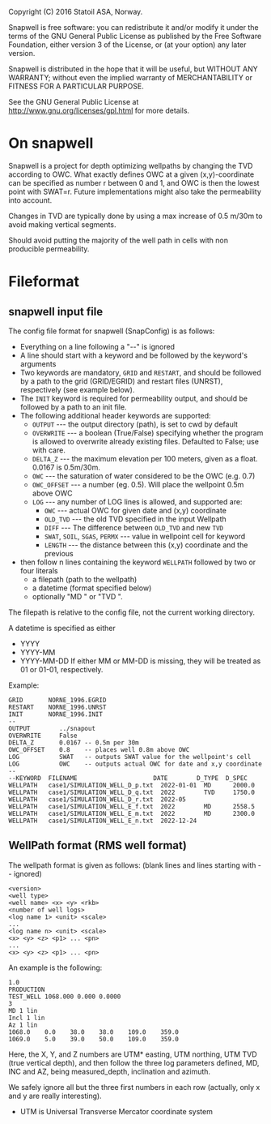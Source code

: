 Copyright (C)  2016 Statoil ASA, Norway.

Snapwell is free software: you can redistribute it and/or modify it under the
terms of the GNU General Public License as published by the Free Software
Foundation, either version 3 of the License, or (at your option) any later
version.

Snapwell is distributed in the hope that it will be useful, but WITHOUT ANY
WARRANTY; without even the implied warranty of MERCHANTABILITY or FITNESS FOR A
PARTICULAR PURPOSE.

See the GNU General Public License at <http://www.gnu.org/licenses/gpl.html> for
more details.


# On snapwell

Snapwell is a project for depth optimizing wellpaths by changing the TVD
according to OWC.  What exactly defines OWC at a given (x,y)-coordinate can be
specified as number r between 0 and 1, and OWC is then the lowest point with
SWAT=r.  Future implementations might also take the permeability into account.

Changes in TVD are typically done by using a max increase of 0.5 m/30m to avoid
making vertical segments.

Should avoid putting the majority of the well path in cells with non producible
permeability.


# Fileformat
## snapwell input file

The config file format for snapwell (SnapConfig) is as follows:
* Everything on a line following a "--" is ignored
* A line should start with a keyword and be followed by the keyword's arguments
* Two keywords are mandatory, `GRID` and `RESTART`, and should be followed by a
  path to the grid (GRID/EGRID) and restart files (UNRST), respectively (see
  example below).
* The `INIT` keyword is required for permeability output, and should be followed
  by a path to an init file.
* The following additional header keywords are supported:
    * `OUTPUT` --- the output directory (path), is set to cwd by default
    * `OVERWRITE` --- a boolean (True/False) specifying whether the program is
      allowed to overwrite already existing files.  Defaulted to False; use with
      care.
    * `DELTA_Z` --- the maximum elevation per 100 meters, given as a float.
      0.0167 is 0.5m/30m.
    * `OWC` --- the saturation of water considered to be the OWC (e.g. 0.7)
    * `OWC_OFFSET` --- a number (eg. 0.5).  Will place the wellpoint 0.5m above
      OWC
    * `LOG` --- any number of LOG lines is allowed, and supported are:
       * `OWC` --- actual OWC for given date and (x,y) coordinate
       * `OLD_TVD` --- the old TVD specified in the input Wellpath
       * `DIFF` --- The difference between `OLD_TVD` and new `TVD`
       * `SWAT`, `SOIL`, `SGAS`, `PERMX` --- value in wellpoint cell for keyword
       * `LENGTH` --- the distance between this (x,y) coordinate and the previous
* then follow n lines containing the keyword `WELLPATH` followed by two or four
  literals
    * a filepath (path to the wellpath)
    * a datetime (format specified below)
    * optionally "MD <float>" or "TVD <float>".

The filepath is relative to the config file, not the current working directory.

A datetime is specified as either
* YYYY
* YYYY-MM
* YYYY-MM-DD
If either MM or MM-DD is missing, they will be treated as 01 or 01-01, respectively.

Example:

    GRID       NORNE_1996.EGRID
    RESTART    NORNE_1996.UNRST
    INIT       NORNE_1996.INIT
    --
    OUTPUT        ../snapout
    OVERWRITE     False
    DELTA_Z       0.0167 -- 0.5m per 30m
    OWC_OFFSET    0.8    -- places well 0.8m above OWC
    LOG           SWAT   -- outputs SWAT value for the wellpoint's cell
    LOG           OWC    -- outputs actual OWC for date and x,y coordinate
    --
    --KEYWORD  FILENAME                     DATE        D_TYPE  D_SPEC
    WELLPATH   case1/SIMULATION_WELL_D_p.txt  2022-01-01  MD      2000.0
    WELLPATH   case1/SIMULATION_WELL_D_q.txt  2022        TVD     1750.0
    WELLPATH   case1/SIMULATION_WELL_D_r.txt  2022-05
    WELLPATH   case1/SIMULATION_WELL_E_f.txt  2022        MD      2558.5
    WELLPATH   case1/SIMULATION_WELL_E_m.txt  2022        MD      2300.0
    WELLPATH   case1/SIMULATION_WELL_E_n.txt  2022-12-24






## WellPath format (RMS well format)

The wellpath format is given as follows: (blank lines and lines starting with -- ignored)

    <version>
    <well type>
    <well name> <x> <y> <rkb>
    <number of well logs>
    <log name 1> <unit> <scale>
    ...
    <log name n> <unit> <scale>
    <x> <y> <z> <p1> ... <pn>
    ...
    <x> <y> <z> <p1> ... <pn>

An example is the following:

    1.0
    PRODUCTION
    TEST_WELL 1068.000 0.000 0.0000
    3
    MD 1 lin
    Incl 1 lin
    Az 1 lin
    1068.0    0.0    38.0    38.0    109.0    359.0
    1069.0    5.0    39.0    50.0    109.0    359.0

Here, the X, Y, and Z numbers are UTM* easting, UTM northing, UTM TVD (true
vertical depth), and then follow the three log parameters defined, MD, INC and
AZ, being measured_depth, inclination and azimuth.

We safely ignore all but the three first numbers in each row (actually, only x
and y are really interesting).

* UTM is Universal Transverse Mercator coordinate system
